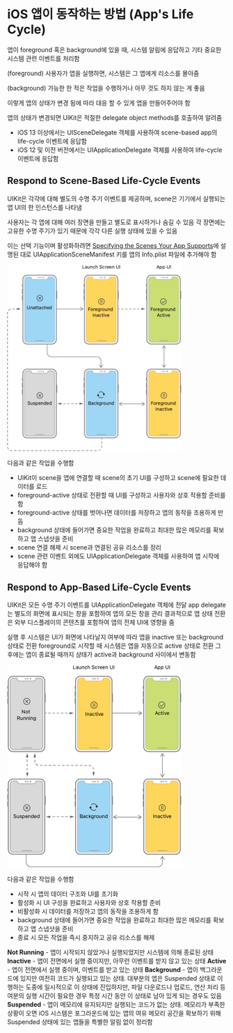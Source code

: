 # iOS 앱이 동작하는 방법 (App's Life Cycle)

앱이 foreground 혹은 background에 있을 때, 시스템 알림에 응답하고 기타 중요한 시스템 관련 이벤트를 처리함

(foreground) 사용자가 앱을 실행하면, 시스템은 그 앱에게 리소스를 몰아줌

(background) 가능한 한 적은 작업을 수행하거나 아무 것도 하지 않는 게 좋음

이렇게 앱의 상태가 변경 됨에 따라 대응 할 수 있게 앱을 만들어주어야 함

앱의 상태가 변경되면 UIKit은 적절한 delegate object methods를 호출하여 알려줌

- iOS 13 이상에서는 UISceneDelegate 객체를 사용하여 scene-based app의 life-cycle 이벤트에 응답함
- iOS 12 및 이전 버전에서는 UIApplicationDelegate 객체를 사용하여 life-cycle 이벤트에 응답함

## Respond to Scene-Based Life-Cycle Events

UIKit은 각각에 대해 별도의 수명 주기 이벤트를 제공하며, scene은 기기에서 실행되는 앱 UI의 한 인스턴스를 나타냄

사용자는 각 앱에 대해 여러 장면을 만들고 별도로 표시하거나 숨길 수 있음
각 장면에는 고유한 수명 주기가 있기 때문에 각각 다른 실행 상태에 있을 수 있음

이는 선택 기능이며 활성화하려면 [Specifying the Scenes Your App Supports](https://developer.apple.com/documentation/uikit/app_and_environment/scenes/specifying_the_scenes_your_app_supports)에 설명된 대로 UIApplicationSceneManifest 키를 앱의 Info.plist 파일에 추가해야 함

<img src="https://github.com/hyeji-K/fastcampus_iOS_course/blob/main/image/scene-state.png" width="400">

다음과 같은 작업을 수행함
- UIKit이 scene을 앱에 연결할 때 scene의 초기 UI를 구성하고 scene에 필요한 데이터를 로드
- foreground-active 상태로 전환할 때 UI를 구성하고 사용자와 상호 작용할 준비를 함
- foreground-active 상태를 벗어나면 데이터를 저장하고 앱의 동작을 조용하게 만듬
- background 상태에 들어가면 중요한 작업을 완료하고 최대한 많은 메모리를 확보하고 앱 스냅샷을 준비
- scene 연결 해제 시 scene과 연결된 공유 리소스를 정리
- scene 관련 이벤트 외에도 UIApplicationDelegate 객체를 사용하여 앱 시작에 응답해야 함

## Respond to App-Based Life-Cycle Events

UIKit은 모든 수명 주기 이벤트를 UIApplicationDelegate 객체에 전달
app delegate는 별도의 화면에 표시되는 창을 포함하여 앱의 모든 창을 관리
결과적으로 앱 상태 전환은 외부 디스플레이의 콘텐츠를 포함하여 앱의 전체 UI에 영향을 줌 

실행 후 시스템은 UI가 화면에 나타날지 여부에 따라 앱을 inactive 또는 background 상태로 전환
foreground로 시작할 때 시스템은 앱을 자동으로 active 상태로 전환
그 후에는 앱이 종료될 때까지 상태가 active과 background 사이에서 변동함

<img src="https://github.com/hyeji-K/fastcampus_iOS_course/blob/main/image/app-state.png" width="400">

다음과 같은 작업을 수행함
- 시작 시 앱의 데이터 구조와 UI를 초기화
- 활성화 시 UI 구성을 완료하고 사용자와 상호 작용할 준비
- 비활성화 시 데이터를 저장하고 앱의 동작을 조용하게 함
- background 상태에 들어가면 중요한 작업을 완료하고 최대한 많은 메모리를 확보하고 앱 스냅샷을 준비
- 종료 시 모든 작업을 즉시 중지하고 공유 리소스를 해제

**Not Running** - 앱이 시작되지 않았거나 실행되었지만 시스템에 의해 종료된 상태
**Inactive** - 앱이 전면에서 실행 중이지만, 아무런 이벤트를 받지 않고 있는 상태
**Active** - 앱이 전면에서 실행 중이며, 이벤트를 받고 있는 상태
**Background** - 앱이 백그라운드에 있지만 여전히 코드가 실행되고 있는 상태. 대부분의 앱은 Suspended 상태로 이행하는 도중에 일시적으로 이 상태에 진입하지만, 파일 다운로드나 업로드, 연산 처리 등 여분의 실행 시간이 필요한 경우 특정 시간 동안 이 상태로 남아 있게 되는 경우도 있음
**Suspended** - 앱이 메모리에 유지되지만 실행되는 코드가 없는 상태. 메모리가 부족한 상황이 오면 iOS 시스템은 포그라운드에 있는 앱의 여유 메모리 공간을 확보하기 위해 Suspended 상태에 있는 앱들을 특별한 알림 없이 정리함